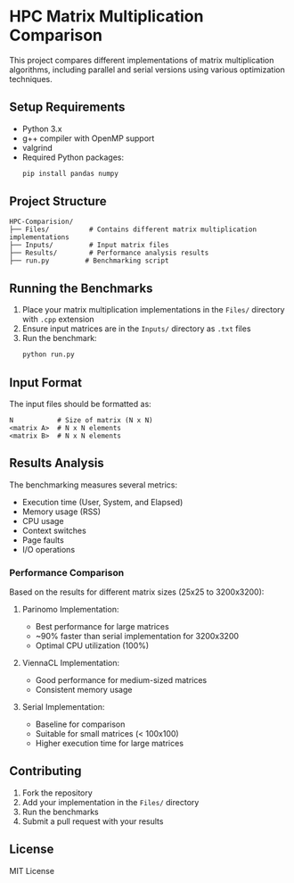 # HPC Matrix Multiplication Comparison

This project compares different implementations of matrix multiplication algorithms, including parallel and serial versions using various optimization techniques.

## Setup Requirements

- Python 3.x
- g++ compiler with OpenMP support
- valgrind
- Required Python packages:
  ```bash
  pip install pandas numpy
  ```

## Project Structure

```
HPC-Comparision/
├── Files/          # Contains different matrix multiplication implementations
├── Inputs/         # Input matrix files
├── Results/        # Performance analysis results
├── run.py         # Benchmarking script
```

## Running the Benchmarks

1. Place your matrix multiplication implementations in the `Files/` directory with `.cpp` extension
2. Ensure input matrices are in the `Inputs/` directory as `.txt` files
3. Run the benchmark:
   ```bash
   python run.py
   ```

## Input Format

The input files should be formatted as:

```
N           # Size of matrix (N x N)
<matrix A>  # N x N elements
<matrix B>  # N x N elements
```

## Results Analysis

The benchmarking measures several metrics:

- Execution time (User, System, and Elapsed)
- Memory usage (RSS)
- CPU usage
- Context switches
- Page faults
- I/O operations

### Performance Comparison

Based on the results for different matrix sizes (25x25 to 3200x3200):

1. Parinomo Implementation:

   - Best performance for large matrices
   - ~90% faster than serial implementation for 3200x3200
   - Optimal CPU utilization (100%)

2. ViennaCL Implementation:

   - Good performance for medium-sized matrices
   - Consistent memory usage

3. Serial Implementation:
   - Baseline for comparison
   - Suitable for small matrices (< 100x100)
   - Higher execution time for large matrices

## Contributing

1. Fork the repository
2. Add your implementation in the `Files/` directory
3. Run the benchmarks
4. Submit a pull request with your results

## License

MIT License
